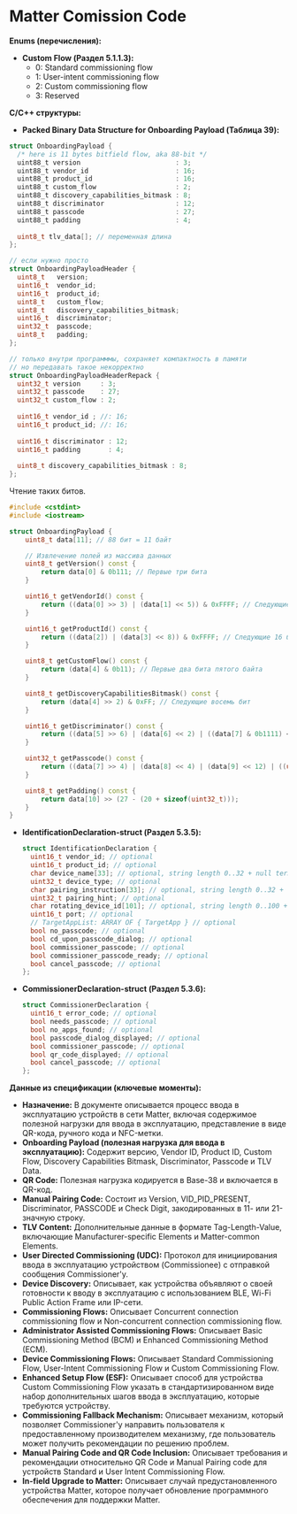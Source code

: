 # Matter Comission Code

**Enums (перечисления):**

* **Custom Flow (Раздел 5.1.1.3):**
  * 0: Standard commissioning flow
  * 1: User-intent commissioning flow
  * 2: Custom commissioning flow
  * 3: Reserved

**C/C++ структуры:**

* **Packed Binary Data Structure for Onboarding Payload (Таблица 39):**

```c
struct OnboardingPayload {
  /* here is 11 bytes bitfield flow, aka 88-bit */
  uint88_t version                        : 3;
  uint88_t vendor_id                      : 16;
  uint88_t product_id                     : 16;
  uint88_t custom_flow                    : 2;
  uint88_t discovery_capabilities_bitmask : 8;
  uint88_t discriminator                  : 12;
  uint88_t passcode                       : 27;
  uint88_t padding                        : 4;
  
  uint8_t tlv_data[]; // переменная длина
};
```


```c
// если нужно просто
struct OnboardingPayloadHeader {
  uint8_t   version;
  uint16_t  vendor_id;
  uint16_t  product_id;
  uint8_t   custom_flow;
  uint8_t   discovery_capabilities_bitmask;
  uint16_t  discriminator;
  uint32_t  passcode;
  uint8_t   padding;
};

// только внутри программмы, сохраняет компактность в памяти
// но передавать такое некорректно
struct OnboardingPayloadHeaderRepack {
  uint32_t version     : 3;
  uint32_t passcode    : 27;
  uint32_t custom_flow : 2;
  
  uint16_t vendor_id ; //: 16;
  uint16_t product_id; //: 16;
  
  uint16_t discriminator : 12;
  uint16_t padding       : 4;
  
  uint8_t discovery_capabilities_bitmask : 8;
};
```

Чтение таких битов.
	
```cpp
#include <cstdint>
#include <iostream>

struct OnboardingPayload {
    uint8_t data[11]; // 88 бит = 11 байт

    // Извлечение полей из массива данных
    uint8_t getVersion() const {
        return data[0] & 0b111; // Первые три бита
    }

    uint16_t getVendorId() const {
        return ((data[0] >> 3) | (data[1] << 5)) & 0xFFFF; // Следующие 16 бит
    }

    uint16_t getProductId() const {
        return ((data[2]) | (data[3] << 8)) & 0xFFFF; // Следующие 16 бит
    }

    uint8_t getCustomFlow() const {
        return (data[4] & 0b11); // Первые два бита пятого байта
    }

    uint8_t getDiscoveryCapabilitiesBitmask() const {
        return (data[4] >> 2) & 0xFF; // Следующие восемь бит
    }

    uint16_t getDiscriminator() const {
        return ((data[5] >> 6) | (data[6] << 2) | ((data[7] & 0b1111) << 10)) & 0xFFF; // Следующие двенадцать бит
    }

    uint32_t getPasscode() const {
        return ((data[7] >> 4) | (data[8] << 4) | (data[9] << 12) | ((uint32_t)(data[10]) << 20)) & ((1u << 27) - 1); // Следующие двадцать семь бит
    }

    uint8_t getPadding() const {
        return data[10] >> (27 - (20 + sizeof(uint32_t)));
    }
}
```


* **IdentificationDeclaration-struct (Раздел 5.3.5):**

    ```c
    struct IdentificationDeclaration {
      uint16_t vendor_id; // optional
      uint16_t product_id; // optional
      char device_name[33]; // optional, string length 0..32 + null terminator
      uint32_t device_type; // optional
      char pairing_instruction[33]; // optional, string length 0..32 + null terminator
      uint32_t pairing_hint; // optional
      char rotating_device_id[101]; // optional, string length 0..100 + null terminator
      uint16_t port; // optional
      // TargetAppList: ARRAY OF { TargetApp } // optional
      bool no_passcode; // optional
      bool cd_upon_passcode_dialog; // optional
      bool commissioner_passcode; // optional
      bool commissioner_passcode_ready; // optional
      bool cancel_passcode; // optional
    };
    ```

* **CommissionerDeclaration-struct (Раздел 5.3.6):**

    ```c
    struct CommissionerDeclaration {
      uint16_t error_code; // optional
      bool needs_passcode; // optional
      bool no_apps_found; // optional
      bool passcode_dialog_displayed; // optional
      bool commissioner_passcode; // optional
      bool qr_code_displayed; // optional
      bool cancel_passcode; // optional
    };
    ```

**Данные из спецификации (ключевые моменты):**

* **Назначение:** В документе описывается процесс ввода в эксплуатацию устройств в сети Matter, включая содержимое полезной нагрузки для ввода в эксплуатацию, представление в виде QR-кода, ручного кода и NFC-метки.
* **Onboarding Payload (полезная нагрузка для ввода в эксплуатацию):** Содержит версию, Vendor ID, Product ID, Custom Flow, Discovery Capabilities Bitmask, Discriminator, Passcode и TLV Data.
* **QR Code:** Полезная нагрузка кодируется в Base-38 и включается в QR-код.
* **Manual Pairing Code:** Состоит из Version, VID\_PID\_PRESENT, Discriminator, PASSCODE и Check Digit, закодированных в 11- или 21-значную строку.
* **TLV Content:** Дополнительные данные в формате Tag-Length-Value, включающие Manufacturer-specific Elements и Matter-common Elements.
* **User Directed Commissioning (UDC):** Протокол для инициирования ввода в эксплуатацию устройством (Commissionee) с отправкой сообщения Commissioner'у.
* **Device Discovery:** Описывает, как устройства объявляют о своей готовности к вводу в эксплуатацию с использованием BLE, Wi-Fi Public Action Frame или IP-сети.
* **Commissioning Flows:** Описывает Concurrent connection commissioning flow и Non-concurrent connection commissioning flow.
* **Administrator Assisted Commissioning Flows:** Описывает Basic Commissioning Method (BCM) и Enhanced Commissioning Method (ECM).
* **Device Commissioning Flows:** Описывает Standard Commissioning Flow, User-Intent Commissioning Flow и Custom Commissioning Flow.
* **Enhanced Setup Flow (ESF):** Описывает способ для устройства Custom Commissioning Flow указать в стандартизированном виде набор дополнительных шагов ввода в эксплуатацию, которые требуются устройству.
* **Commissioning Fallback Mechanism:** Описывает механизм, который позволяет Commissioner'у направить пользователя к предоставленному производителем механизму, где пользователь может получить рекомендации по решению проблем.
* **Manual Pairing Code and QR Code Inclusion:** Описывает требования и рекомендации относительно QR Code и Manual Pairing code для устройств Standard и User Intent Commissioning Flow.
* **In-field Upgrade to Matter:** Описывает случай предустановленного устройства Matter, которое получает обновление программного обеспечения для поддержки Matter.
